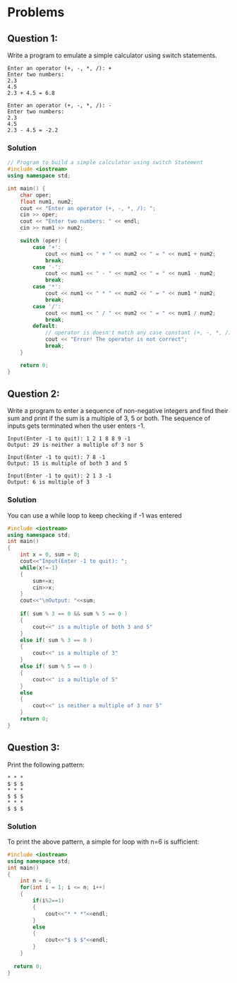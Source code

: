 # Problems

## Question 1:
Write a program to emulate a simple calculator using switch statements.
```
Enter an operator (+, -, *, /): +
Enter two numbers: 
2.3
4.5
2.3 + 4.5 = 6.8
```
```
Enter an operator (+, -, *, /): -
Enter two numbers: 
2.3
4.5
2.3 - 4.5 = -2.2
```
### Solution
```c++
// Program to build a simple calculator using switch Statement
#include <iostream>
using namespace std;

int main() {
    char oper;
    float num1, num2;
    cout << "Enter an operator (+, -, *, /): ";
    cin >> oper;
    cout << "Enter two numbers: " << endl;
    cin >> num1 >> num2;

    switch (oper) {
        case '+':
            cout << num1 << " + " << num2 << " = " << num1 + num2;
            break;
        case '-':
            cout << num1 << " - " << num2 << " = " << num1 - num2;
            break;
        case '*':
            cout << num1 << " * " << num2 << " = " << num1 * num2;
            break;
        case '/':
            cout << num1 << " / " << num2 << " = " << num1 / num2;
            break;
        default:
            // operator is doesn't match any case constant (+, -, *, /)
            cout << "Error! The operator is not correct";
            break;
    }

    return 0;
}
```
## Question 2:
Write a program to enter a sequence of non-negative integers and find their sum and print if the sum is a multiple of 3, 5 or both. The sequence of inputs gets terminated when the user enters -1.
```
Input(Enter -1 to quit): 1 2 1 8 8 9 -1
Output: 29 is neither a multiple of 3 nor 5
```
```
Input(Enter -1 to quit): 7 8 -1 
Output: 15 is multiple of both 3 and 5
```
```
Input(Enter -1 to quit): 2 1 3 -1 
Output: 6 is multiple of 3
```
### Solution
You can use a while loop to keep checking if -1 was entered
```c++
#include <iostream>
using namespace std;
int main()
{
    int x = 0, sum = 0;
    cout<<"Input(Enter -1 to quit): ";
    while(x!=-1)
    {
        sum+=x;
        cin>>x;
    }
    cout<<"\nOutput: "<<sum;
    
    if( sum % 3 == 0 && sum % 5 == 0 )
    {
        cout<<" is a multiple of both 3 and 5"
    }
    else if( sum % 3 == 0 )
    {
        cout<<" is a multiple of 3"
    }
    else if( sum % 5 == 0 )
    {
        cout<<" is a multiple of 5"
    }
    else
    {
        cout<<" is neither a multiple of 3 nor 5"
    }
    return 0;
}
```

## Question 3:
Print the following pattern:
```
* * *
$ $ $
* * *
$ $ $
* * *
$ $ $
```
### Solution
To print the above pattern, a simple for loop with n=6 is sufficient:
```c++
#include <iostream>
using namespace std;
int main()
{
    int n = 6;
    for(int i = 1; i <= n; i++)
    {
        if(i%2==1)
        {
            cout<<"* * *"<<endl;
        }
        else
        {
            cout<<"$ $ $"<<endl;
        }
    }
  
  return 0;
}
```
